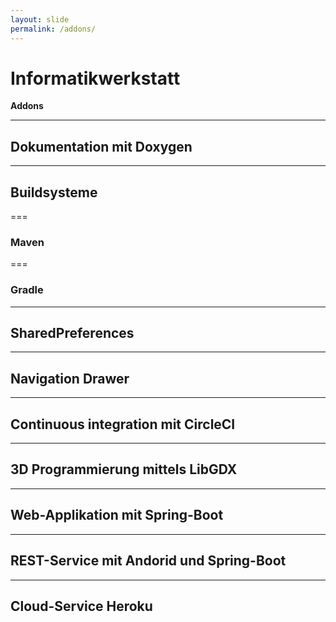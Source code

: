 ```yaml
---
layout: slide
permalink: /addons/
---
```


# Informatikwerkstatt
__Addons__

---

## Dokumentation mit Doxygen

---

## Buildsysteme

===

### Maven

===

### Gradle

---

## SharedPreferences

---

## Navigation Drawer

---

## Continuous integration mit CircleCI

---

## 3D Programmierung mittels LibGDX

---

## Web-Applikation mit Spring-Boot

---

## REST-Service mit Andorid und Spring-Boot

---

## Cloud-Service Heroku
